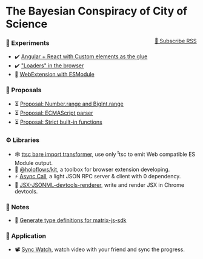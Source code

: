 # The Bayesian Conspiracy of City of Science

<span style="float: right">
    <a href="./atom.xml" target="_blank">🔔 Subscribe RSS</a>
</span>

### 🧪 Experiments

-   ✔️ [Angular + React with Custom elements as the glue](./experiments/2019/may-angular-react-custom-element.md)
-   ✔️ ["Loaders" in the browser](./experiments/2019/sept-loader-in-browser.md)
-   👀 [WebExtension with ESModule](./experiments/2019/sept-web-ext-with-esm.md)

### 💭 Proposals

-   ⏳ [Proposal: Number.range and BigInt.range](./proposals/2019/tc39-number.range.md)
-   ⏳ [Proposal: ECMAScript parser](./proposals/2019/tc39-ecmascript-parser.md)
-   ⏳ [Proposal: Strict built-in functions](./proposals/2019/tc39-strict-built-in-functions.md)

### ⚙ Libraries

-   🕸 [ttsc bare import transformer](./projects/2020/ttsc-bare-import.md), use only <sup>t</sup>tsc to emit Web compatible ES Module output.
-   🧰 [@holoflows/kit](./projects/2019/holoflows-kit.md), a toolbox for browser extension developing.
-   ⚡ [Async Call](./projects/2019/async-call.md), a light JSON RPC server & client with 0 dependency.
-   🎨 [JSX-JSONML-devtools-renderer](./projects/2019/devtools-jsx-render.md), write and render JSX in Chrome devtools.

### 📝 Notes

-   🧬 [Generate type definitions for matrix-js-sdk](./notes/2019/generate-dts-for-matrix-js-sdk.md)

### 📳 Application

-   📽 [Sync Watch](./projects/2019/sync-watch.md), watch video with your friend and sync the progress. <i-badge type="arch"></i-badge>
